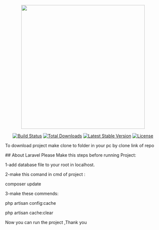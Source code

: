 <p align="center"><img src="https://res.cloudinary.com/dtfbvvkyp/image/upload/v1566331377/laravel-logolockup-cmyk-red.svg" width="400"></p>

<p align="center">
<a href="https://travis-ci.org/laravel/framework"><img src="https://travis-ci.org/laravel/framework.svg" alt="Build Status"></a>
<a href="https://packagist.org/packages/laravel/framework"><img src="https://poser.pugx.org/laravel/framework/d/total.svg" alt="Total Downloads"></a>
<a href="https://packagist.org/packages/laravel/framework"><img src="https://poser.pugx.org/laravel/framework/v/stable.svg" alt="Latest Stable Version"></a>
<a href="https://packagist.org/packages/laravel/framework"><img src="https://poser.pugx.org/laravel/framework/license.svg" alt="License"></a>
</p>
<p>To download project make clone to folder in your pc by clone link of repo</p>
## About Laravel
Please Make this steps before running Project:
<p>1-add database file to your root in localhost.</p>
<p>2-make this comand in cmd of project :</p>
    composer update
<p>3-make these commends:</p>
  <p> php artisan config:cache </p>
 <p>  php artisan cache:clear </p>
 
   
<p>Now you can run the project ,Thank you  </p> 
